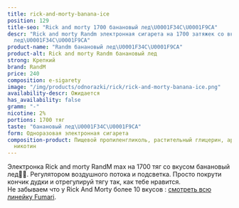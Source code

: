 ```yaml
---
title: rick-and-morty-banana-ice
position: 129
title-seo: "Rick and morty 1700 банановый лед\U0001F34C\U0001F9CA"
descr: "Rick and morty Randm электронная сигарета на 1700 затяжек со вкусом банановый
  лед\U0001F34C\U0001F9CA"
product-name: "Randm банановый лед\U0001F34C\U0001F9CA"
product-alt: Rick and morty Randm банановый лед
strong: Крепкий
brand: RandM
price: 240
composition: e-sigarety
image: "/img/products/odnorazki/rick/rick-and-morty-banana-ice.png"
availability-descr: Ожидается
has_availability: false
gramm: "-"
nicotine: 2%
portions: 1700 тяг
taste: "банановый лед\U0001F34C\U0001F9CA"
form: Одноразовая электронная сигарета
composition-product: Пищевой пропиленгликоль, растительный глицерин, ароматизатор,
  никотин
---
```


Электронка Rick and morty ️RandM max на 1700 тяг со вкусом банановый лед🍌🧊. Регулятором воздушного потока и подсветка. Просто покрути кончик дудки и отрегулируй тягу так, как тебе нравится.<br>
Не забываем что у Rick And Morty более 10 вкусов : [смотреть всю линейку Fumari](/pods-rick-and-morty).